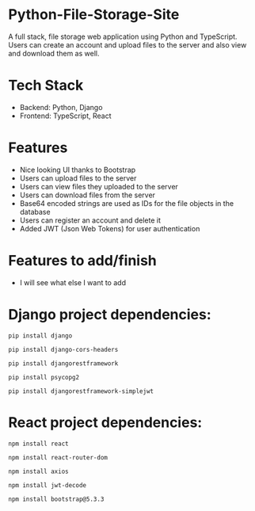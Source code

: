 # Python-File-Storage-Site
A full stack, file storage web application using Python and TypeScript. Users can create an account and upload files to the server and also view and download them as well.

# Tech Stack
* Backend: Python, Django
* Frontend: TypeScript, React

# Features
* Nice looking UI thanks to Bootstrap
* Users can upload files to the server
* Users can view files they uploaded to the server
* Users can download files from the server
* Base64 encoded strings are used as IDs for the file objects in the database
* Users can register an account and delete it
* Added JWT (Json Web Tokens) for user authentication

# Features to add/finish
* I will see what else I want to add

# Django project dependencies:

``` pip install django ```

``` pip install django-cors-headers ```

``` pip install djangorestframework ```

``` pip install psycopg2 ``` 

``` pip install djangorestframework-simplejwt ```

# React project dependencies:

``` npm install react ```

``` npm install react-router-dom ```

``` npm install axios ```

``` npm install jwt-decode ```

``` npm install bootstrap@5.3.3 ```